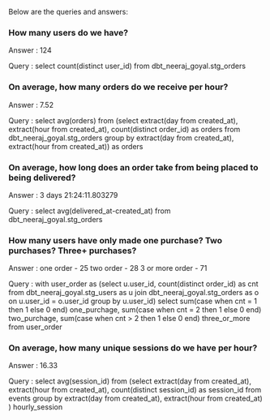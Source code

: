 Below are the queries and answers:


### How many users do we have?
Answer : 124

Query : select count(distinct user_id) from dbt_neeraj_goyal.stg_orders


### On average, how many orders do we receive per hour?
Answer : 7.52

Query : select avg(orders) from 
        (select extract(day from created_at), 
        extract(hour from created_at), count(distinct order_id) as orders
        from dbt_neeraj_goyal.stg_orders
        group by extract(day from created_at), 
        extract(hour from created_at)) as orders


### On average, how long does an order take from being placed to being delivered?
Answer : 3 days 21:24:11.803279

Query : select avg(delivered_at-created_at) 
        from dbt_neeraj_goyal.stg_orders


### How many users have only made one purchase? Two purchases? Three+ purchases?
Answer : one order - 25
         two order - 28
         3 or more order - 71

Query : with user_order as (select u.user_id, count(distinct order_id) as cnt
        from dbt_neeraj_goyal.stg_users as u join
        dbt_neeraj_goyal.stg_orders as o
        on u.user_id = o.user_id
        group by u.user_id)
        select sum(case when cnt = 1 then 1 else 0 end) one_purchage, 
        sum(case when cnt = 2 then 1 else 0 end) two_purchage,
        sum(case when cnt > 2 then 1 else 0 end) three_or_more
        from user_order


### On average, how many unique sessions do we have per hour?
Answer : 16.33

Query : select avg(session_id) 
        from (select extract(day from created_at), 
        extract(hour from created_at), count(distinct session_id) as session_id 
        from events
        group by extract(day from created_at), extract(hour from created_at)
        ) hourly_session
